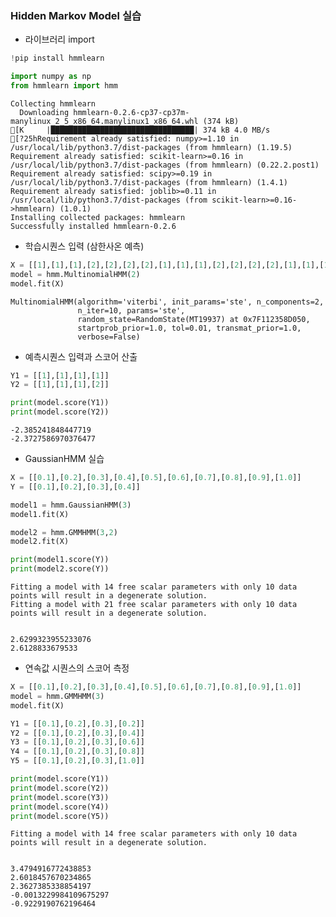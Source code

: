 ### Hidden Markov Model 실습

-   라이브러리 import

```python
!pip install hmmlearn

import numpy as np
from hmmlearn import hmm
```

    Collecting hmmlearn
      Downloading hmmlearn-0.2.6-cp37-cp37m-manylinux_2_5_x86_64.manylinux1_x86_64.whl (374 kB)
    [K     |████████████████████████████████| 374 kB 4.0 MB/s
    [?25hRequirement already satisfied: numpy>=1.10 in /usr/local/lib/python3.7/dist-packages (from hmmlearn) (1.19.5)
    Requirement already satisfied: scikit-learn>=0.16 in /usr/local/lib/python3.7/dist-packages (from hmmlearn) (0.22.2.post1)
    Requirement already satisfied: scipy>=0.19 in /usr/local/lib/python3.7/dist-packages (from hmmlearn) (1.4.1)
    Requirement already satisfied: joblib>=0.11 in /usr/local/lib/python3.7/dist-packages (from scikit-learn>=0.16->hmmlearn) (1.0.1)
    Installing collected packages: hmmlearn
    Successfully installed hmmlearn-0.2.6

-   학습시퀀스 입력 (삼한사온 예측)

```python
X = [[1],[1],[1],[2],[2],[2],[2],[1],[1],[1],[2],[2],[2],[2],[1],[1],[1],[2],[2],[2],[2]]
model = hmm.MultinomialHMM(2)
model.fit(X)
```

    MultinomialHMM(algorithm='viterbi', init_params='ste', n_components=2,
                   n_iter=10, params='ste',
                   random_state=RandomState(MT19937) at 0x7F112358D050,
                   startprob_prior=1.0, tol=0.01, transmat_prior=1.0,
                   verbose=False)

-   예측시퀀스 입력과 스코어 산출

```python
Y1 = [[1],[1],[1],[1]]
Y2 = [[1],[1],[1],[2]]

print(model.score(Y1))
print(model.score(Y2))
```

    -2.385241848447719
    -2.3727586970376477

-   GaussianHMM 실습

```python
X = [[0.1],[0.2],[0.3],[0.4],[0.5],[0.6],[0.7],[0.8],[0.9],[1.0]]
Y = [[0.1],[0.2],[0.3],[0.4]]

model1 = hmm.GaussianHMM(3)
model1.fit(X)

model2 = hmm.GMMHMM(3,2)
model2.fit(X)

print(model1.score(Y))
print(model2.score(Y))
```

    Fitting a model with 14 free scalar parameters with only 10 data points will result in a degenerate solution.
    Fitting a model with 21 free scalar parameters with only 10 data points will result in a degenerate solution.


    2.6299323955233076
    2.6128833679533

-   연속값 시퀀스의 스코어 측정

```python
X = [[0.1],[0.2],[0.3],[0.4],[0.5],[0.6],[0.7],[0.8],[0.9],[1.0]]
model = hmm.GMMHMM(3)
model.fit(X)

Y1 = [[0.1],[0.2],[0.3],[0.2]]
Y2 = [[0.1],[0.2],[0.3],[0.4]]
Y3 = [[0.1],[0.2],[0.3],[0.6]]
Y4 = [[0.1],[0.2],[0.3],[0.8]]
Y5 = [[0.1],[0.2],[0.3],[1.0]]

print(model.score(Y1))
print(model.score(Y2))
print(model.score(Y3))
print(model.score(Y4))
print(model.score(Y5))
```

    Fitting a model with 14 free scalar parameters with only 10 data points will result in a degenerate solution.


    3.4794916772438853
    2.6018457670234865
    2.3627385338854197
    -0.0013229984109675297
    -0.9229190762196464
